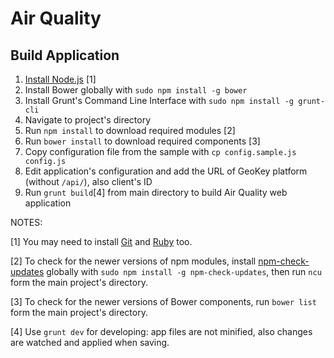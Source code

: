 # Air Quality

## Build Application

1. [Install Node.js](https://github.com/joyent/node/wiki/installation) [1]
2. Install Bower globally with `sudo npm install -g bower`
3. Install Grunt's Command Line Interface with `sudo npm install -g grunt-cli`
4. Navigate to project's directory
5. Run `npm install` to download required modules [2]
6. Run `bower install` to download required components [3]
7. Copy configuration file from the sample with `cp config.sample.js config.js`
8. Edit application's configuration and add the URL of GeoKey platform (without `/api/`), also client's ID
9. Run `grunt build`[4] from main directory to build Air Quality web application

NOTES:

[1] You may need to install [Git](http://git-scm.com/downloads) and [Ruby](http://ruby-lang.org/en/installation) too.

[2] To check for the newer versions of npm modules, install [npm-check-updates](https://github.com/tjunnone/npm-check-updates) globally with `sudo npm install -g npm-check-updates`, then run `ncu` form the main project's directory.

[3] To check for the newer versions of Bower components, run `bower list` form the main project's directory.

[4] Use `grunt dev` for developing: app files are not minified, also changes are watched and applied when saving.
